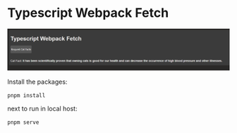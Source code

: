 # Typescript Webpack Fetch

![demo](image.png)

Install the packages:
 
```
pnpm install
```
 
next to run in local host:
 
```
pnpm serve
```
